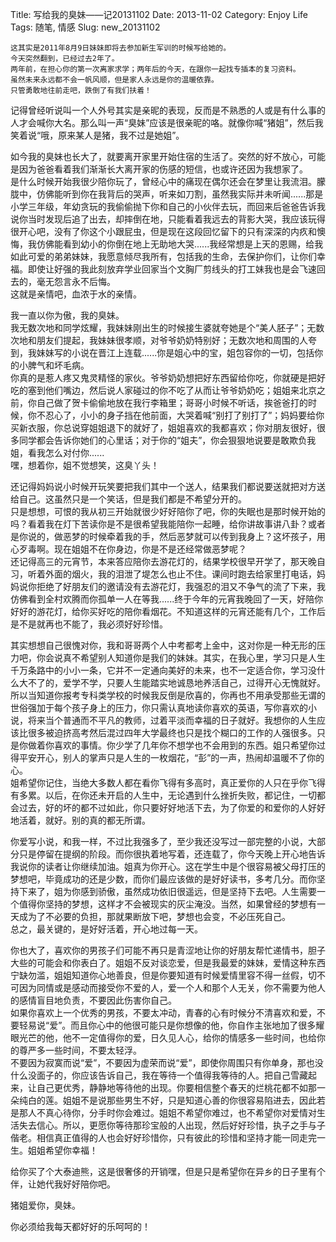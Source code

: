 Title: 写给我的臭妹——记20131102
Date: 2013-11-02
Category: Enjoy Life
Tags: 随笔, 情感
Slug: new_20131102


	这其实是2011年8月9日妹妹即将去参加新生军训的时候写给她的。
	今天突然翻到，已经过去2年了。
	两年前，在担心你的第一次离家求学；两年后的今天，在跟你一起找专插本的复习资料。
	虽然未来永远都不会一帆风顺，但是家人永远是你的温暖依靠。
	只管勇敢地往前走吧，跌倒了有我们扶着！

记得曾经听说叫一个人外号其实是亲昵的表现，反而是不熟悉的人或是有什么事的人才会喊你大名。那么叫一声“臭妹”应该是很亲昵的咯。就像你喊“猪姐”，然后我笑着说“哦，原来某人是猪，我不过是她姐”。

如今我的臭妹也长大了，就要离开家里开始住宿的生活了。突然的好不放心，可能是因为爸爸看着我们渐渐长大离开家的伤感的短信，也或许还因为我想家了。  
是什么时候开始我很少陪你玩了，曾经心中的痛现在偶尔还会在梦里让我流泪。朦胧中，仿佛能听到你在我背后的哭声，听来如刀割，虽然我实际并未听闻......那是小学三年级，年幼贪玩的我偷偷抛下你和自己的小伙伴去玩，而回来后爸爸告诉我说你当时发现后追了出去，却摔倒在地，只能看着我远去的背影大哭，我应该玩得很开心吧，没有了你这个小跟屁虫，但是现在这段回忆留下的只有深深的内疚和懊悔，我仿佛能看到幼小的你倒在地上无助地大哭......我经常想是上天的恩赐，给我如此可爱的弟弟妹妹，我愿意倾尽我所有，包括我的生命，去保护你们，让你们幸福。即使让好强的我此刻放弃学业回家当个文胸厂剪线头的打工妹我也是会飞速回去的，毫无怨言永不后悔。  
这就是亲情吧，血浓于水的亲情。

我一直以你为傲，我的臭妹。  
我无数次地和同学炫耀，我妹妹刚出生的时候接生婆就夸她是个“美人胚子”；无数次地和朋友们提起，我妹妹很孝顺，对爷爷奶奶特别好；无数次地和周围的人夸到，我妹妹写的小说在晋江上连载......你是姐心中的宝，姐包容你的一切，包括你的小脾气和坏毛病。  
你真的是惹人疼又鬼灵精怪的家伙。爷爷奶奶想把好东西留给你吃，你就硬是把好吃的塞到他们嘴边，然后说人家碰过的你不吃了从而让爷爷奶奶吃；姐姐来北京之前，你自己做了贺卡偷偷地放在我行李箱里；哥哥小时候不听话，挨爸爸打的时候，你不忍心了，小小的身子挡在他前面，大哭着喊“别打了别打了”；妈妈要给你买新衣服，你总说穿姐姐退下的就好了，姐姐喜欢的我都喜欢；你对朋友很好，很多同学都会告诉你她们的心里话；对于你的“姐夫”，你会狠狠地说要是敢欺负我姐，看我怎么对付你......  
嘿，想着你，姐不觉想笑，这臭丫头！

还记得妈妈说小时候开玩笑要把我们其中一个送人，结果我们都说要送就把对方送给自己。这虽然只是一个笑话，但是我们都是不希望分开的。  
只是想想，可恨的我从初三开始就很少好好陪你了吧，你的失眠也是那时候开始的吗？看着我在灯下苦读你是不是很希望我能陪你一起睡，给你讲故事讲八卦？或者是你说的，做恶梦的时候牵着我的手，然后恶梦就可以传到我身上？这坏孩子，用心歹毒啊。现在姐姐不在你身边，你是不是还经常做恶梦呢？  
还记得高三的元宵节，本来答应陪你去游花灯的，结果学校很早开学了，那天晚自习，听着外面的烟火，我的泪泄了堤怎么也止不住。课间时跑去给家里打电话，妈妈说你拒绝了好朋友们的邀请没有去游花灯，我强忍的泪又不争气的流了下来，我仿佛看到全村欢腾而你孤单一人在等我......终于今年的元宵我晚回了一天，好陪你好好的游花灯，给你买好吃的陪你看烟花。不知道这样的元宵还能有几个，工作后是不是就再也不能了，我必须好好珍惜。

其实想想自己很愧对你，我和哥哥两个人中考都考上金中，这对你是一种无形的压力吧，你会说真不希望别人知道你是我们的妹妹。其实，在我心里，学习只是人生千万条路中的小小一条，它并不一定通向美好的未来，也不一定适合你，学习没什么大不了的，爱学不学，只要人生能踏实地诚恳地养活自己，过得开心无愧就好。所以当知道你报考专科类学校的时候我反倒是欣喜的，你再也不用承受那些无谓的世俗强加于每个孩子身上的压力，你只需认真地读你喜欢的英语，写你喜欢的小说，将来当个普通而不平凡的教师，过着平淡而幸福的日子就好。我想你的人生应该比很多被迫挤高考然后混过四年大学最终也只是找个糊口的工作的人强很多。只是你做着你喜欢的事情。你少学了几年你不想学也不会用到的东西。姐只希望你过得平安开心，别人的掌声只是人生的一枚烟花，“彭”的一声，热闹却温暖不了你的心。  
姐希望你记住，当绝大多数人都在看你飞得有多高时，真正爱你的人只在乎你飞得有多累。以后，在你还未开启的人生中，无论遇到什么挫折失败，都记住，一切都会过去，好的坏的都不过如此，你只要好好地活下去，为了你爱的和爱你的人好好地活着，就好。别的真的都无所谓。

你爱写小说，和我一样，不过比我强多了，至少我还没写过一部完整的小说，大部分只是停留在提纲的阶段。而你很执着地写着，还连载了，你今天晚上开心地告诉我说你的读者让你继续加油。姐真为你开心。这在学生中是个很容易被父母打压的梦想吧，毕竟成功的还是少数，而你们最应该做的是好好读书，多考几分。而你坚持下来了，姐为你感到骄傲，虽然成功依旧很遥远，但是坚持下去吧。人生需要一个值得你坚持的梦想，这样才不会被现实的灰尘淹没。当然，如果曾经的梦想有一天成为了不必要的负担，那就果断放下吧，梦想也会变，不必压死自己。  
总之，最关键的，是好好活着，开心地过每一天。

你也大了，喜欢你的男孩子们可能不再只是青涩地让你的好朋友帮忙递情书，胆子大些的可能会和你表白了。姐姐不反对谈恋爱，但是我最爱的妹妹，爱情这种东西宁缺勿滥，姐姐知道你心地善良，但是你要知道有时候爱情里容不得一丝假，切不可因为同情或是感动而接受你不爱的人，爱一个人和那个人无关，你不需要为他人的感情盲目地负责，不要因此伤害你自己。  
如果你喜欢上一个优秀的男孩，不要太冲动，青春的心有时候分不清喜欢和爱，不要轻易说“爱”。而且你心中的他很可能只是你想像的他，你自作主张地加了很多耀眼光芒的他，他不一定值得你的爱，日久见人心，给你的情感多一些时间，也给你的尊严多一些时间，不要太轻浮。  
不要因为寂寞而说“爱”，不要因为虚荣而说“爱”，即使你周围只有你单身，那也没什么没面子的，你应该告诉自己，我在等待一个值得我等待的人。把自己雪藏起来，让自己更优秀，静静地等待他的出现。你要相信整个春天的烂桃花都不如那一朵纯白的莲。姐姐不是说那些男生不好，只是知道心善的你很容易陷进去，因此若是那人不真心待你，分手时你会难过。姐姐不希望你难过，也不希望你对爱情对生活失去信心。所以，更愿你等待那珍宝般的人出现，然后好好珍惜，执子之手与子偕老。相信真正值得的人也会好好珍惜你，只有彼此的珍惜和坚持才能一同走完一生。姐姐希望你幸福！

给你买了个大泰迪熊，这是很奢侈的开销嘿，但是只是希望你在异乡的日子里有个伴，让她代我好好陪你吧。

猪姐爱你，臭妹。

你必须给我每天都好好的乐呵呵的！